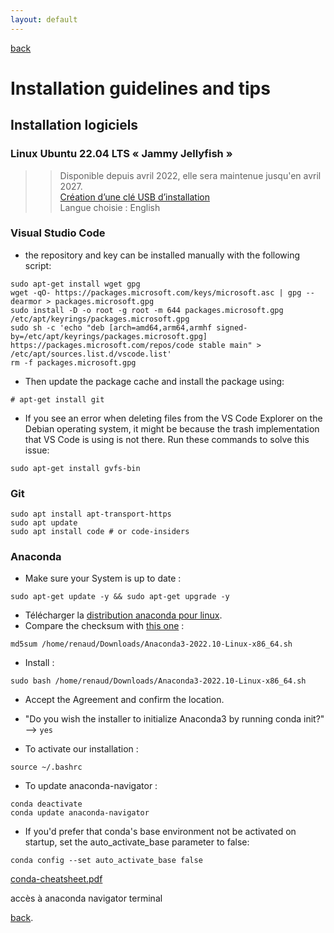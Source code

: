 ```yaml
---
layout: default
---
```


[back](./)

# Installation guidelines and tips
    
## Installation logiciels
### Linux Ubuntu 22.04 LTS « Jammy Jellyfish »
>> Disponible depuis avril 2022, elle sera maintenue jusqu'en avril 2027.  
[Création d’une clé USB d’installation](https://www.windows8facile.fr/creer-cle-usb-ubuntu-22-lts-desktop/)  
Langue choisie : English  

### Visual Studio Code
- the repository and key can be installed manually with the following script:
```shell
sudo apt-get install wget gpg
wget -qO- https://packages.microsoft.com/keys/microsoft.asc | gpg --dearmor > packages.microsoft.gpg
sudo install -D -o root -g root -m 644 packages.microsoft.gpg /etc/apt/keyrings/packages.microsoft.gpg
sudo sh -c 'echo "deb [arch=amd64,arm64,armhf signed-by=/etc/apt/keyrings/packages.microsoft.gpg] https://packages.microsoft.com/repos/code stable main" > /etc/apt/sources.list.d/vscode.list'
rm -f packages.microsoft.gpg
```
- Then update the package cache and install the package using:
```shell
# apt-get install git
```
- If you see an error when deleting files from the VS Code Explorer on the Debian operating system, it might be because the trash implementation that VS Code is using is not there. Run these commands to solve this issue:
```shell
sudo apt-get install gvfs-bin
```
### Git
```shell
sudo apt install apt-transport-https
sudo apt update
sudo apt install code # or code-insiders
```

### Anaconda
- Make sure your System is up to date : 
```shell
sudo apt-get update -y && sudo apt-get upgrade -y
```
- Télécharger la [distribution anaconda pour linux]([./another-page.html](https://www.anaconda.com/products/distribution#linux)).
- Compare the checksum with [this one](https://docs.anaconda.com/anaconda/install/hashes/) :
```shell
md5sum /home/renaud/Downloads/Anaconda3-2022.10-Linux-x86_64.sh
```
- Install : 
```shell
sudo bash /home/renaud/Downloads/Anaconda3-2022.10-Linux-x86_64.sh
```
- Accept the Agreement and confirm the location.
- "Do you wish the installer to initialize Anaconda3 by running conda init?" --> `yes`

- To activate our installation :
```shell
source ~/.bashrc
```

- To update anaconda-navigator :
```shell
conda deactivate
conda update anaconda-navigator
```

- If you'd prefer that conda's base environment not be activated on startup, set the auto_activate_base parameter to false: 
```shell
conda config --set auto_activate_base false
```


[conda-cheatsheet.pdf](https://docs.conda.io/projects/conda/en/4.6.0/_downloads/52a95608c49671267e40c689e0bc00ca/conda-cheatsheet.pdf)

accès à anaconda navigator terminal



[back](./).

